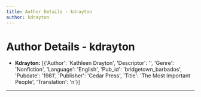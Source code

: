 ```yaml
---
title: Author Details - kdrayton
author: kdrayton
---
```


# Author Details - kdrayton

<ul>
    <li><strong>Kdrayton:</strong> [{'Author': 'Kathleen Drayton', 'Descriptor': '', 'Genre': 'Nonfiction', 'Language': 'English', 'Pub_id': 'bridgetown_barbados', 'Pubdate': '1981', 'Publisher': 'Cedar Press', 'Title': 'The Most Important People', 'Translation': 'n'}]</li>
</ul>
<hr>